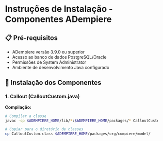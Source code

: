 # Instruções de Instalação - Componentes ADempiere

## 📋 Pré-requisitos

- ADempiere versão 3.9.0 ou superior
- Acesso ao banco de dados PostgreSQL/Oracle
- Permissões de System Administrator
- Ambiente de desenvolvimento Java configurado

## 🔧 Instalação dos Componentes

### 1. Callout (CalloutCustom.java)

**Compilação:**
```bash
# Compilar a classe
javac -cp $ADEMPIERE_HOME/lib/*:$ADEMPIERE_HOME/packages/* CalloutCustom.java

# Copiar para o diretório de classes
cp CalloutCustom.class $ADEMPIERE_HOME/packages/org/compiere/model/